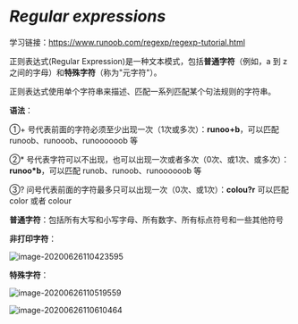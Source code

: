 # *Regular expressions*

学习链接：https://www.runoob.com/regexp/regexp-tutorial.html

正则表达式(Regular Expression)是一种文本模式，包括**普通字符**（例如，a 到 z 之间的字母）和**特殊字符**（称为"元字符"）。

正则表达式使用单个字符串来描述、匹配一系列匹配某个句法规则的字符串。

**语法**：

①+ 号代表前面的字符必须至少出现一次（1次或多次）：**runoo+b**，可以匹配 runoob、runooob、runoooooob 等

②* 号代表字符可以不出现，也可以出现一次或者多次（0次、或1次、或多次）：**runoo\*b**，可以匹配 runob、runoob、runoooooob 等

③? 问号代表前面的字符最多只可以出现一次（0次、或1次）：**colou?r** 可以匹配 color 或者 colour

**普通字符**：包括所有大写和小写字母、所有数字、所有标点符号和一些其他符号

**非打印字符**：

![image-20200626110423595](../../ProgramFiles/Typora/upload/image-20200626110423595.png)

**特殊字符**：

![image-20200626110519559](../../ProgramFiles/Typora/upload/image-20200626110519559.png)

![image-20200626110610464](../../ProgramFiles/Typora/upload/image-20200626110610464.png)































